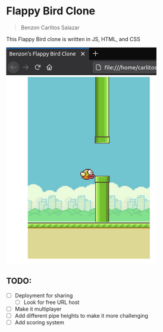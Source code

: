 # Flappy Bird Clone
> Benzon Carlitos Salazar

This Flappy Bird clone is written in JS, HTML, and CSS

![sampleImage](./src/images/sampleFlappyBird.png)

## TODO:
- [ ] Deployment for sharing
	- [ ] Look for free URL host
- [ ] Make it multiplayer
- [ ] Add different pipe heights to make it more challenging
- [ ] Add scoring system
